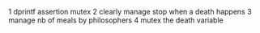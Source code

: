 1 dprintf assertion mutex
2 clearly manage stop when a death happens
3 manage nb of meals by philosophers
4 mutex the death variable
